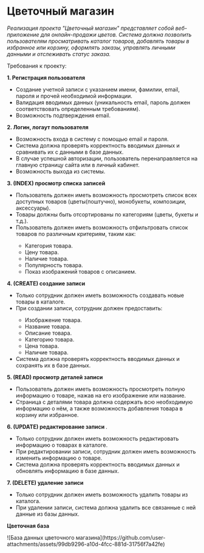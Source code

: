 # Цветочный магазин
<i>Реализация проекта "Цветочный магазин" представляет собой веб-приложение для онлайн-продажи цветов. Система должна позволить пользователям просматривать каталог товаров, добавлять товары в избранное или корзину, оформлять заказы, управлять личными данными и отслеживать статус заказа.</i>
<p>Требования к проекту:</p> 
<p><b>1.	Регистрация пользователя </b>
  <ul>
<li>	Создание учетной записи с указанием имени, фамилии, email, пароля и прочей необходимой информации. </li>
<li>	Валидация вводимых данных (уникальность email, пароль должен соответствовать определенным требованиям). </li>
<li>	Возможность подтверждения email. </li>
  </ul>
</p>
<p><b>2.	Логин, логаут пользователя </b>
  <ul>
<li>	Возможность входа в систему с помощью email и пароля. </li>
<li>	Система должна проверять корректность вводимых данных и сравнивать их с данными в базе данных. </li>
<li>	В случае успешной авторизации, пользователь перенаправляется на главную страницу сайта или в личный кабинет. </li>
<li>	Возможность выхода из системы.</li>
     </ul>
</p>
<p><b>3.	(INDEX) просмотр списка записей </b>
  <ul>
<li>	Пользователь должен иметь возможность просмотреть список всех доступных товаров (цветы(поштучно), монобукеты, композиции, аксессуары).</li>
<li>	Товары должны быть отсортированы по категориям (цветы, букеты и т.д.). </li>
<li>  Пользователь должен иметь возможность отфильтровать список товаров по различным критериям, таким как: </li>
     <ul = type "square">
<li>	Категория товара. </li>
<li>	Цену товара. </li>
<li>  Наличие товара. </li>
<li>	Популярность товара. </li>
<li>	Показ изображений товаров с описанием. </li>
     </ul>
  </ul>
  </p>
<p><b>4.	(CREATE) создание записи </b>
<ul>	
<li>  Только сотрудник должен иметь возможность создавать новые товары в каталоге.</li>
<li>	При создании записи, сотрудник должен предоставить: </li>
  <ul = type "square">
<li>	Изображение товара. </li>
<li>	Название товара. </li>
<li>	Описание товара. </li>
<li>	Категорию товара. </li>
<li>	Цена товара. </li>
<li>	Наличие товара. </li>
  </ul>
<li>	Система должна проверять корректность вводимых данных и сохранять их в базе данных. </li>
</ul>
</p>
<p><b>5.	(READ) просмотр деталей записи </b>
  <ul>
<li>	Пользователь должен иметь возможность просмотреть полную информацию о товаре, нажав на его изображение или название. </li>
<li>	Страница с деталями товара должна содержать всю необходимую информацию о нём, а также возможность добавления товара в корзину или избранное. </li>
  </ul>
  </p>
<p><b>6.	(UPDATE) редактирование записи </b>.
  <ul>
<li>	Только сотрудник должен иметь возможность редактировать информацию о товарах в каталоге. </li>
<li>	При редактировании записи, сотрудник должен иметь возможность изменить информацию о товаре. </li>
<li>	Система должна проверять корректность вводимых данных и обновлять информацию в базе данных. </li>
</ul>
</p>
<p><b> 7.	(DELETE) удаление записи </b>
  <ul>
<li>	Только сотрудник должен иметь возможность удалить товары из каталога. </li>
<li>	При удалении записи, система должна удалить все связанные с ней данные из базы данных. </li>
  </ul>
  </p>
  <p><b> Цветочная база </b></p>
![База данных цветочного магазина](https://github.com/user-attachments/assets/99db9296-a10d-4fcc-881d-31756f7a42fe)

